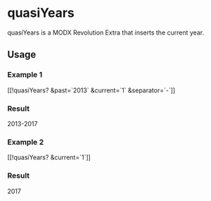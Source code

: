 # quasiYears
quasiYears is a MODX Revolution Extra that inserts the current year.
## Usage ##
### Example 1 ###
[[!quasiYears? &past=\`2013\` &current=\`1\` &separator=\`-\`]]
### Result ###
2013-2017
### Example 2 ###
[[!quasiYears? &current=\`1\`]]
### Result ###
2017